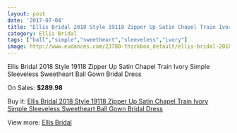 ```yaml
---
layout: post
date: '2017-07-04'
title: "Ellis Bridal 2018 Style 19118 Zipper Up Satin Chapel Train Ivory Simple Sleeveless Sweetheart Ball Gown Bridal Dress"
category: Ellis Bridal
tags: ["ball","simple","sweetheart","sleeveless","ivory"]
image: http://www.eudances.com/23780-thickbox_default/ellis-bridal-2018-style-19118-zipper-up-satin-chapel-train-ivory-simple-sleeveless-sweetheart-ball-gown-bridal-dress.jpg
---
```

Ellis Bridal 2018 Style 19118 Zipper Up Satin Chapel Train Ivory Simple Sleeveless Sweetheart Ball Gown Bridal Dress

On Sales: **$289.98**
<a href="https://www.eudances.com/en/ellis-bridal/7894-ellis-bridal-2018-style-19118-zipper-up-satin-chapel-train-ivory-simple-sleeveless-sweetheart-ball-gown-bridal-dress.html"><amp-img layout="responsive" width="600" height="600" src="//www.eudances.com/23780-thickbox_default/ellis-bridal-2018-style-19118-zipper-up-satin-chapel-train-ivory-simple-sleeveless-sweetheart-ball-gown-bridal-dress.jpg" alt="Ellis Bridal 2018 Style 19118 Zipper Up Satin Chapel Train Ivory Simple Sleeveless Sweetheart Ball Gown Bridal Dress 0" /></a>
<a href="https://www.eudances.com/en/ellis-bridal/7894-ellis-bridal-2018-style-19118-zipper-up-satin-chapel-train-ivory-simple-sleeveless-sweetheart-ball-gown-bridal-dress.html"><amp-img layout="responsive" width="600" height="600" src="//www.eudances.com/23783-thickbox_default/ellis-bridal-2018-style-19118-zipper-up-satin-chapel-train-ivory-simple-sleeveless-sweetheart-ball-gown-bridal-dress.jpg" alt="Ellis Bridal 2018 Style 19118 Zipper Up Satin Chapel Train Ivory Simple Sleeveless Sweetheart Ball Gown Bridal Dress 1" /></a>
<a href="https://www.eudances.com/en/ellis-bridal/7894-ellis-bridal-2018-style-19118-zipper-up-satin-chapel-train-ivory-simple-sleeveless-sweetheart-ball-gown-bridal-dress.html"><amp-img layout="responsive" width="600" height="600" src="//www.eudances.com/23782-thickbox_default/ellis-bridal-2018-style-19118-zipper-up-satin-chapel-train-ivory-simple-sleeveless-sweetheart-ball-gown-bridal-dress.jpg" alt="Ellis Bridal 2018 Style 19118 Zipper Up Satin Chapel Train Ivory Simple Sleeveless Sweetheart Ball Gown Bridal Dress 2" /></a>
<a href="https://www.eudances.com/en/ellis-bridal/7894-ellis-bridal-2018-style-19118-zipper-up-satin-chapel-train-ivory-simple-sleeveless-sweetheart-ball-gown-bridal-dress.html"><amp-img layout="responsive" width="600" height="600" src="//www.eudances.com/23781-thickbox_default/ellis-bridal-2018-style-19118-zipper-up-satin-chapel-train-ivory-simple-sleeveless-sweetheart-ball-gown-bridal-dress.jpg" alt="Ellis Bridal 2018 Style 19118 Zipper Up Satin Chapel Train Ivory Simple Sleeveless Sweetheart Ball Gown Bridal Dress 3" /></a>

Buy it: [Ellis Bridal 2018 Style 19118 Zipper Up Satin Chapel Train Ivory Simple Sleeveless Sweetheart Ball Gown Bridal Dress](https://www.eudances.com/en/ellis-bridal/7894-ellis-bridal-2018-style-19118-zipper-up-satin-chapel-train-ivory-simple-sleeveless-sweetheart-ball-gown-bridal-dress.html "Ellis Bridal 2018 Style 19118 Zipper Up Satin Chapel Train Ivory Simple Sleeveless Sweetheart Ball Gown Bridal Dress")

View more: [Ellis Bridal](https://www.eudances.com/en/118-ellis-bridal "Ellis Bridal")